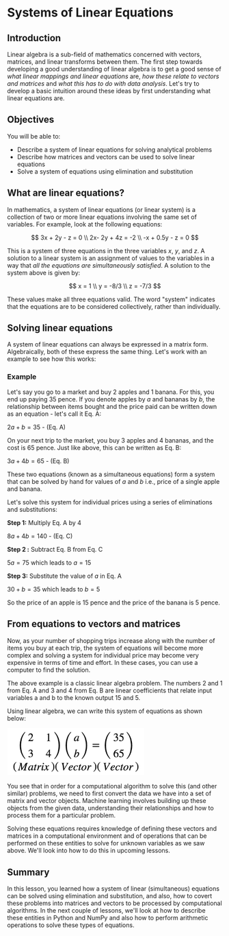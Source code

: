 
# Systems of Linear Equations 

## Introduction

Linear algebra is a sub-field of mathematics concerned with vectors, matrices, and linear transforms between them. 
The first step towards developing a good understanding of linear algebra is to get a good sense of *what linear mappings and linear equations* are, *how these relate to vectors and matrices* and *what this has to do with data analysis*. Let's try to develop a basic intuition around these ideas by first understanding what linear equations are. 

## Objectives

You will be able to: 

- Describe a system of linear equations for solving analytical problems 
- Describe how matrices and vectors can be used to solve linear equations 
- Solve a system of equations using elimination and substitution 


## What are linear equations?

In mathematics, a system of linear equations (or linear system) is a collection of two or more linear equations involving the same set of variables. For example, look at the following equations: 

$$
3x + 2y - z = 0 \\
2x- 2y + 4z = -2 \\
-x + 0.5y - z = 0
$$

This is a system of three equations in the three variables $x$, $y$, and $z$. A solution to a linear system is an assignment of values to the variables in a way that *all the equations are simultaneously satisfied*. A solution to the system above is given by:

$$
x = 1 \\
y = -8/3 \\
z = -7/3
$$

These values make all three equations valid. The word "system" indicates that the equations are to be considered collectively, rather than individually.

## Solving linear equations

A system of linear equations can always be expressed in a matrix form. Algebraically, both of these express the same thing. Let's work with an example to see how this works: 

### Example 

Let's say you go to a market and buy 2 apples and 1 banana. For this, you end up paying 35 pence. If you denote apples by $a$ and bananas by $b$, the relationship between items bought and the price paid can be written down as an equation - let's call it Eq. A: 

$2a + b = 35$  - (Eq. A)

On your next trip to the market, you buy 3 apples and 4 bananas, and the cost is 65 pence. Just like above, this can be written as Eq. B:

$3a + 4b = 65$ - (Eq. B)

These two equations (known as a simultaneous equations) form a system that can be solved by hand for values of $a$ and $b$ i.e., price of a single apple and banana.
 

Let's solve this system for individual prices using a series of eliminations and substitutions:

**Step 1:** Multiply Eq. A by 4

$8a + 4b = 140$ - (Eq. C)

**Step 2 :** Subtract Eq. B from Eq. C

$5a = 75$ which leads to $a = 15$

**Step 3:** Substitute the value of $a$ in Eq. A

$30 + b = 35$ which leads to $b = 5$

So the price of an apple is 15 pence and the price of the banana is 5 pence. 

## From equations to vectors and matrices

Now, as your number of shopping trips increase along with the number of items you buy at each trip, the system of equations will become more complex and solving a system for individual price may become very expensive in terms of time and effort. In these cases, you can use a computer to find the solution.

The above example is a classic linear algebra problem. The numbers 2 and 1 from Eq. A and 3 and 4 from Eq. B are linear coefficients that relate input variables a and b to the known output 15 and 5.

Using linear algebra, we can write this system of equations as shown below: 

<img src="images/ss.png" width = "320">


You see that in order for a computational algorithm to solve this (and other similar) problems, we need to first convert the data we have into a set of matrix and vector objects. Machine learning involves building up these objects from the given data, understanding their relationships and how to process them for a particular problem. 

Solving these equations requires knowledge of defining these vectors and matrices in a computational environment and of operations that can be performed on these entities to solve for unknown variables as we saw above. We'll look into how to do this in upcoming lessons. 

## Summary

In this lesson, you learned how a system of linear (simultaneous) equations can be solved using elimination and substitution, and also, how to covert these problems into matrices and vectors to be processed by computational algorithms. In the next couple of lessons, we'll look at how to describe these entities in Python and NumPy and also how to perform arithmetic operations to solve these types of equations.
